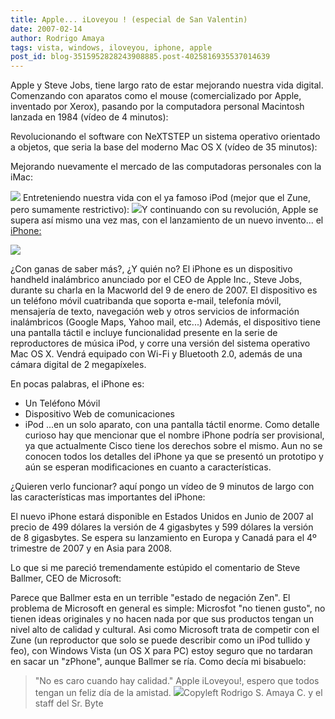 ```yaml
---
title: Apple... iLoveyou ! (especial de San Valentin)
date: 2007-02-14
author: Rodrigo Amaya
tags: vista, windows, iloveyou, iphone, apple
post_id: blog-3515952828243908885.post-4025816935537014639
---
```


Apple y Steve Jobs,
      tiene largo rato de estar mejorando nuestra vida digital. Comenzando con aparatos como el
      mouse (comercializado por Apple, inventado por Xerox), pasando por la computadora personal
      Macintosh lanzada en 1984 (vídeo de 4 minutos):

Revolucionando el software con
      NeXTSTEP un sistema operativo orientado a objetos, que seria la base del moderno Mac OS X
      (vídeo de 35 minutos):

Mejorando nuevamente el mercado de
      las computadoras personales con la iMac:

[![](http://bp0.blogger.com/_ayvorITawE4/RdOcH6SA95I/AAAAAAAAAGU/TLQeSTmuRVU/s400/SteveiMac.jpg)](http://bp0.blogger.com/_ayvorITawE4/RdOcH6SA95I/AAAAAAAAAGU/TLQeSTmuRVU/s1600-h/SteveiMac.jpg)
Entreteniendo nuestra vida con el ya famoso iPod (mejor que el Zune, pero sumamente
      restrictivo):
[![](http://bp3.blogger.com/_ayvorITawE4/RdOdLqSA97I/AAAAAAAAAGk/bMosdnNVBpA/s200/ipodu2.JPG)](http://bp3.blogger.com/_ayvorITawE4/RdOdLqSA97I/AAAAAAAAAGk/bMosdnNVBpA/s1600-h/ipodu2.JPG)Y continuando con
      su revolución, Apple se supera así mismo una vez mas, con el lanzamiento de un nuevo
      invento... el [iPhone:](http://www.apple.com/iphone/)

[![](http://bp3.blogger.com/_ayvorITawE4/RdOTiqSA94I/AAAAAAAAAGM/YOhh_id6O5M/s400/indexhero20070109.jpg)](http://bp3.blogger.com/_ayvorITawE4/RdOTiqSA94I/AAAAAAAAAGM/YOhh_id6O5M/s1600-h/indexhero20070109.jpg)

¿Con ganas de saber más?, ¿Y quién no?
El iPhone es un
      dispositivo handheld inalámbrico anunciado por el CEO de Apple Inc., Steve Jobs, durante su
      charla en la Macworld del 9 de enero de 2007. El dispositivo es un teléfono móvil cuatribanda
      que soporta e-mail, telefonía móvil, mensajería de texto, navegación web y otros servicios de
      información inalámbricos (Google Maps, Yahoo mail, etc...) Además, el dispositivo tiene una pantalla táctil e incluye funcionalidad
      presente en la serie de reproductores de música iPod, y corre una versión del sistema
      operativo Mac OS X. Vendrá equipado con Wi-Fi y Bluetooth 2.0, además de una cámara digital de
      2 megapíxeles.

En pocas palabras, el iPhone es:

- Un Teléfono Móvil
- Dispositivo Web de comunicaciones
- iPod
...en un solo
      aparato, con una pantalla táctil
      enorme.
Como detalle curioso hay que mencionar que el nombre iPhone podría
      ser provisional, ya que actualmente Cisco tiene los derechos sobre el mismo. Aun no se conocen
      todos los detalles del iPhone ya que se presentó un prototipo y aún se esperan modificaciones
      en cuanto a características.

¿Quieren verlo
      funcionar? aquí pongo un vídeo de 9 minutos de largo con las características mas importantes
      del iPhone:

El nuevo iPhone estará
      disponible en Estados Unidos en Junio de 2007 al precio de 499 dólares la versión de 4
      gigasbytes y 599 dólares la versión de 8 gigasbytes. Se espera su lanzamiento en Europa y
      Canadá para el 4º trimestre de 2007 y en Asia para 2008.

Lo que si me pareció tremendamente estúpido el comentario de Steve Ballmer,
      CEO de Microsoft:

Parece que Ballmer esta en un
      terrible "estado de negación Zen".
El problema de Microsoft en general es simple: Microsfot "no tienen gusto", no tienen
      ideas originales y no hacen nada por que sus productos tengan un nivel alto de calidad y
      cultural.
Asi como Microsoft trata de competir con el Zune (un reproductor que solo
      se puede describir como un iPod tullido y feo), con Windows Vista (un OS X para PC) estoy
      seguro que no tardaran en sacar un "zPhone", aunque Ballmer se ría.
Como decía mi
      bisabuelo:
> "No es
> caro cuando hay calidad."
Apple iLoveyou!, espero que todos
      tengan un feliz día de la amistad.
[![](http://bp3.blogger.com/_ayvorITawE4/RdRyNaSA98I/AAAAAAAAAG8/UhMnj-p_Ofs/s320/valentine_katamari.png)](http://bp3.blogger.com/_ayvorITawE4/RdRyNaSA98I/AAAAAAAAAG8/UhMnj-p_Ofs/s1600-h/valentine_katamari.png)Copyleft Rodrigo S. Amaya C. y el staff del Sr.
      Byte